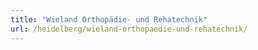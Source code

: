```yaml
---
title: "Wieland Orthopädie- und Rehatechnik"
url: /heidelberg/wieland-orthopaedie-und-rehatechnik/
---
```


